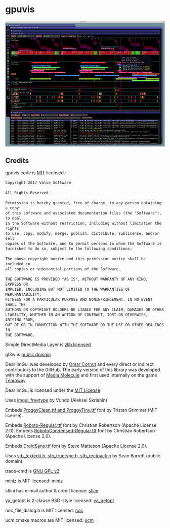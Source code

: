 gpuvis
=====

![Alt text](images/gpuvis.jpg?raw=true "gpuvis")

Credits
-------

gpuvis code is [MIT](http://opensource.org/licenses/MIT) licensed.·

```
Copyright 2017 Valve Software

All Rights Reserved.

Permission is hereby granted, free of charge, to any person obtaining a copy
of this software and associated documentation files (the "Software"), to deal
in the Software without restriction, including without limitation the rights
to use, copy, modify, merge, publish, distribute, sublicense, and/or sell
copies of the Software, and to permit persons to whom the Software is
furnished to do so, subject to the following conditions:

The above copyright notice and this permission notice shall be included in
all copies or substantial portions of the Software.

THE SOFTWARE IS PROVIDED "AS IS", WITHOUT WARRANTY OF ANY KIND, EXPRESS OR
IMPLIED, INCLUDING BUT NOT LIMITED TO THE WARRANTIES OF MERCHANTABILITY,
FITNESS FOR A PARTICULAR PURPOSE AND NONINFRINGEMENT. IN NO EVENT SHALL THE
AUTHORS OR COPYRIGHT HOLDERS BE LIABLE FOR ANY CLAIM, DAMAGES OR OTHER
LIABILITY, WHETHER IN AN ACTION OF CONTRACT, TORT OR OTHERWISE, ARISING FROM,
OUT OF OR IN CONNECTION WITH THE SOFTWARE OR THE USE OR OTHER DEALINGS IN
THE SOFTWARE.
```

Simple DirectMedia Layer is [zlib licensed](https://www.libsdl.org/license.php)

gl3w is [public domain](https://github.com/skaslev/gl3w)

Dear ImGui was developed by [Omar Cornut](http://www.miracleworld.net) and every direct or indirect contributors to the GitHub. The early version of this library was developed with the support of [Media Molecule](http://www.mediamolecule.com) and first used internally on the game [Tearaway](http://tearaway.mediamolecule.com). 

Dear ImGui is licensed under the [MIT License](https://github.com/ocornut/imgui/blob/master/LICENSE)

Uses [imgui_freetype](https://github.com/Vuhdo/imgui_freetype.git) by Vuhdo (Aleksei Skriabin)

Embeds [ProggyClean.ttf and ProggyTiny.ttf](http://upperbounds.net) font by Tristan Grimmer (MIT license).

Embeds [Roboto-Regular.ttf](https://fonts.google.com/specimen/Roboto) font by Christian Robertson (Apache License 2.0).
Embeds [RobotoCondensed-Regular.ttf](https://fonts.google.com/specimen/Roboto+Condensed) font by Christian Robertson (Apache License 2.0).

Embeds [DroidSans.ttf](http://www.google.com/fonts/specimen/Droid+Sans) font by Steve Matteson (Apache License 2.0).

Uses [stb_textedit.h, stb_truetype.h, stb_rectpack.h](https://github.com/nothings/stb/) by Sean Barrett (public domain).

trace-cmd is [GNU GPL v2](https://git.kernel.org/pub/scm/linux/kernel/git/rostedt/trace-cmd.git)

miniz is MIT licensed: [miniz](https://github.com/richgel999/miniz)

stlini has e-mail author & credit license: [stlini](http://source.robertk.com/)

ya_getopt is 2-clause BSD-style licensed: [ya_getopt](https://github.com/kubo/ya_getopt/blob/master/README.md)

noc_file_dialog.h is MIT licensed: [noc](https://github.com/guillaumechereau/noc)

ucm cmake macros are MIT licensed: [ucm](https://github.com/onqtam/ucm)

